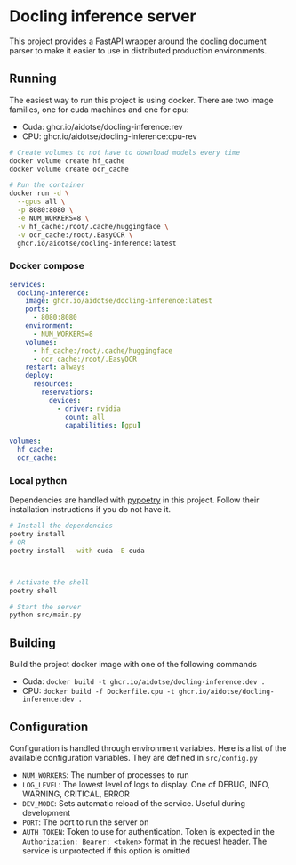 # Docling inference server

This project provides a FastAPI wrapper around the
[docling](https://github.com/DS4SD/docling) document parser to make it easier to
use in distributed production environments.

## Running

The easiest way to run this project is using docker. There are two image families,
one for cuda machines and one for cpu:

- Cuda: ghcr.io/aidotse/docling-inference:rev
- CPU: ghcr.io/aidotse/docling-inference:cpu-rev

```bash
# Create volumes to not have to download models every time
docker volume create hf_cache
docker volume create ocr_cache

# Run the container
docker run -d \
  --gpus all \
  -p 8080:8080 \
  -e NUM_WORKERS=8 \
  -v hf_cache:/root/.cache/huggingface \
  -v ocr_cache:/root/.EasyOCR \
  ghcr.io/aidotse/docling-inference:latest
```

### Docker compose

```yaml
services:
  docling-inference:
    image: ghcr.io/aidotse/docling-inference:latest
    ports:
      - 8080:8080
    environment:
      - NUM_WORKERS=8
    volumes:
      - hf_cache:/root/.cache/huggingface
      - ocr_cache:/root/.EasyOCR
    restart: always
    deploy:
      resources:
        reservations:
          devices:
            - driver: nvidia
              count: all
              capabilities: [gpu]

volumes:
  hf_cache:
  ocr_cache:
```

### Local python

Dependencies are handled with [pypoetry](https://python-poetry.org/) in this
project. Follow their installation instructions if you do not have it.

```bash
# Install the dependencies
poetry install
# OR
poetry install --with cuda -E cuda



# Activate the shell
poetry shell

# Start the server
python src/main.py
```

## Building

Build the project docker image with one of the following commands

- Cuda: `docker build -t ghcr.io/aidotse/docling-inference:dev .`
- CPU: `docker build -f Dockerfile.cpu -t ghcr.io/aidotse/docling-inference:dev .`

## Configuration

Configuration is handled through environment variables. Here is a list of the
available configuration variables. They are defined in `src/config.py`

- `NUM_WORKERS`: The number of processes to run
- `LOG_LEVEL`: The lowest level of logs to display. One of DEBUG, INFO, WARNING,
  CRITICAL, ERROR
- `DEV_MODE`: Sets automatic reload of the service. Useful during development
- `PORT`: The port to run the server on
- `AUTH_TOKEN`: Token to use for authentication. Token is expected in the
  `Authorization: Bearer: <token>` format in the request header. The service is
  unprotected if this option is omitted
